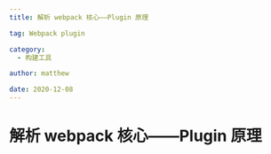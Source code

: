 ```yaml
---
title: 解析 webpack 核心——Plugin 原理

tag: Webpack plugin

category:
  - 构建工具

author: matthew

date: 2020-12-08
---
```


# 解析 webpack 核心——Plugin 原理

